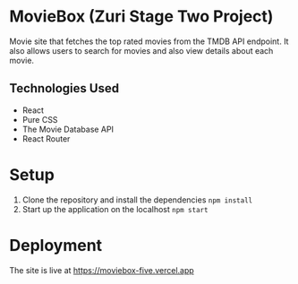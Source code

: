 # MovieBox (Zuri Stage Two Project)

Movie site that fetches the top rated movies from the TMDB API endpoint. It also allows users to search for movies and also view details about each movie.

## Technologies Used

* React
* Pure CSS
* The Movie Database API
* React Router

# Setup

1. Clone the repository and install the dependencies ```npm install```
2. Start up the application on the localhost ```npm start```
   
# Deployment

The site is live at https://moviebox-five.vercel.app